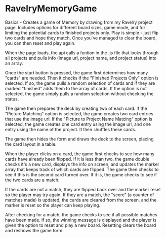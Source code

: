 RavelryMemoryGame
=================
Basics - Creates a game of Memory by drawing from my Ravelry project page.  Includes options for different board sizes, game mode, and for limiting the potential cards to finished	projects only.  Play is simple - just flip two cards and hope they match.  Once you've managed to clear the board, you can then reset and play again.


When the page loads, the api calls a funtion in the .js file that looks through all projects and pulls info (image url, project name, and project status) into an array.

Once the start button is pressed, the game first determines how many "cards" are needed. Then it checks if the "Finished Projects Only" option is selected.  If so, the game	pulls a random selection of cards and if they are marked "finished" adds them to the array of cards.  If the option is not selected, the game simply pulls a random selection without checking the status.

The game then prepares the deck by creating two of each card.  If the "Picture Matching" option is selected, the game creates two card entries that use the image url.  If the "Picture to Project Name Matcing" option is selected, the game creates one card entry using the image url, and one entry using the name of the project.  It then shuffles these cards.

The game then hides the form and draws the deck to the screen, placing the card layout in a table.


When the player clicks on a card, the game first checks to see how many cards have already been flipped.  If it is less than two, the game double checks it's a new card, displays the info on screen, and updates the marker array that keeps track of which cards are flipped.  The game then checks to see if this is the second card turned over.  If it is, the game checks to see if the two cards are a match.

If the cards are not a match, they are flipped back over and the marker reset so the player may try again.  If they are a match, the "score" (a counter of matches made) is updated, the cards are cleared from the screen, and the marker is reset so the player can keep playing.

After checking for a match, the game checks to see if all possible matches have been made.  If so, the winning message is displayed and the player is given the option to reset and play a new board.  Resetting clears the board and reshows the game form.